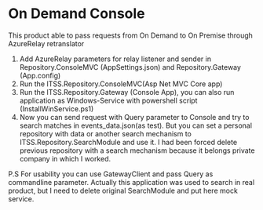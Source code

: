 # On Demand Console
This product able to pass requests from On Demand to On Premise through AzureRelay retranslator

 1. Add AzureRelay parameters for relay listener and sender in Repository.ConsoleMVC (AppSettings.json) and Repository.Gateway (App.config)
 2. Run the ITSS.Repository.ConsoleMVC(Asp Net MVC Core app)
 3. Run the ITSS.Repository.Gateway (Console App), you can also run application as Windows-Service with powershell script (InstallWinService.ps1)
 4. Now you can send request with Query parameter to Console and try to search matches in events_data.json(as test). But you can set a personal repository with data or another search mechanism to ITSS.Repository.SearchModule and use it. I had been forced delete previous repository with a search mechanism because it belongs private company in which I worked.
 
 P.S 
 For usability you can use GatewayClient and pass Query as commandline parameter.
 Actually this application was used to search in real product, but I need to delete original SearchModule and put here mock service.
